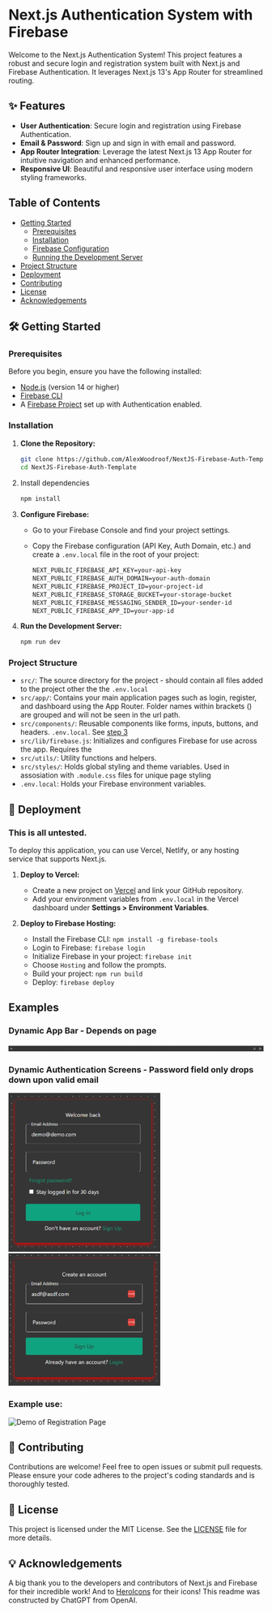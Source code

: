 # Next.js Authentication System with Firebase

Welcome to the Next.js Authentication System! This project features a robust and secure login and registration system built with Next.js and Firebase Authentication. It leverages Next.js 13's App Router for streamlined routing.

## ✨ Features

- **User Authentication**: Secure login and registration using Firebase Authentication.
- **Email & Password**: Sign up and sign in with email and password.
- **App Router Integration**: Leverage the latest Next.js 13 App Router for intuitive navigation and enhanced performance.
- **Responsive UI**: Beautiful and responsive user interface using modern styling frameworks.

## Table of Contents

- [Getting Started](#getting-started)
  - [Prerequisites](#prerequisites)
  - [Installation](#installation)
  - [Firebase Configuration](#firebase-configuration)
  - [Running the Development Server](#running-the-development-server)
- [Project Structure](#project-structure)
- [Deployment](#deployment)
- [Contributing](#contributing)
- [License](#license)
- [Acknowledgements](#acknowledgements)

## 🛠️ Getting Started

### Prerequisites

Before you begin, ensure you have the following installed:

- [Node.js](https://nodejs.org/en/download/) (version 14 or higher)
- [Firebase CLI](https://firebase.google.com/docs/cli#install_the_firebase_cli)
- A [Firebase Project](https://console.firebase.google.com/) set up with Authentication enabled.

### Installation

1. **Clone the Repository:**

   ```bash
   git clone https://github.com/AlexWoodroof/NextJS-Firebase-Auth-Template.git
   cd NextJS-Firebase-Auth-Template
   ```
2. Install dependencies

    ```bash
    npm install
    ```
3. **Configure Firebase:**

   - Go to your Firebase Console and find your project settings.
   - Copy the Firebase configuration (API Key, Auth Domain, etc.) and create a `.env.local` file in the root of your project:

     ```env
     NEXT_PUBLIC_FIREBASE_API_KEY=your-api-key
     NEXT_PUBLIC_FIREBASE_AUTH_DOMAIN=your-auth-domain
     NEXT_PUBLIC_FIREBASE_PROJECT_ID=your-project-id
     NEXT_PUBLIC_FIREBASE_STORAGE_BUCKET=your-storage-bucket
     NEXT_PUBLIC_FIREBASE_MESSAGING_SENDER_ID=your-sender-id
     NEXT_PUBLIC_FIREBASE_APP_ID=your-app-id
     ```

4. **Run the Development Server:**

   ```bash
   npm run dev
   ```

### Project Structure

- `src/`: The source directory for the project - should contain all files added to the project other the the `.env.local`
- `src/app/`: Contains your main application pages such as login, register, and dashboard using the App Router. Folder names within brackets () are grouped and will not be seen in the url path.
- `src/components/`: Reusable components like forms, inputs, buttons, and headers. `.env.local`. See [step 3](#3.-Configure-Firebase:)
- `src/lib/firebase.js`: Initializes and configures Firebase for use across the app. Requires the 
- `src/utils/`: Utility functions and helpers.
- `src/styles/`: Holds global styling and theme variables. Used in assosiation with `.module.css` files for unique page styling
- `.env.local`: Holds your Firebase environment variables.

## 🚀 Deployment
### This is all untested.

To deploy this application, you can use Vercel, Netlify, or any hosting service that supports Next.js.

1. **Deploy to Vercel:**
   - Create a new project on [Vercel](https://vercel.com/) and link your GitHub repository.
   - Add your environment variables from `.env.local` in the Vercel dashboard under **Settings > Environment Variables**.

2. **Deploy to Firebase Hosting:**
   - Install the Firebase CLI: `npm install -g firebase-tools`
   - Login to Firebase: `firebase login`
   - Initialize Firebase in your project: `firebase init`
   - Choose `Hosting` and follow the prompts.
   - Build your project: `npm run build`
   - Deploy: `firebase deploy`

## Examples

### Dynamic App Bar - Depends on page
<img src="examples/appbar.png" alt="Dynamic App Bar Screenshot"/>

### Dynamic Authentication Screens - Password field only drops down upon valid email

<p>
  <img src="examples/login.png" alt="Login Page Screenshot" width="300"/>
  &nbsp;&nbsp;&nbsp;&nbsp;
  <img src="examples/registration.png" alt="Registration Page Screenshot" width="300"/>
</p>

### Example use:
<p>
  <img src="examples/registration.gif" alt="Demo of Registration Page" width="500"/>
</p>

## 🤝 Contributing

Contributions are welcome! Feel free to open issues or submit pull requests. Please ensure your code adheres to the project's coding standards and is thoroughly tested.

## 📄 License

This project is licensed under the MIT License. See the [LICENSE](LICENSE) file for more details.

## 💡 Acknowledgements

A big thank you to the developers and contributors of Next.js and Firebase for their incredible work! And to [HeroIcons](https://heroicons.dev/) for their icons! This readme was constructed by ChatGPT from OpenAI.
